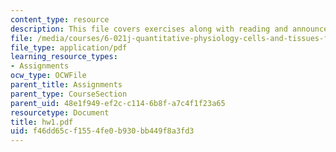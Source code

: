 ```yaml
---
content_type: resource
description: This file covers exercises along with reading and announcements.
file: /media/courses/6-021j-quantitative-physiology-cells-and-tissues-fall-2004/f46dd65cf1554fe0b930bb449f8a3fd3_hw1.pdf
file_type: application/pdf
learning_resource_types:
- Assignments
ocw_type: OCWFile
parent_title: Assignments
parent_type: CourseSection
parent_uid: 48e1f949-ef2c-c114-6b8f-a7c4f1f23a65
resourcetype: Document
title: hw1.pdf
uid: f46dd65c-f155-4fe0-b930-bb449f8a3fd3
---
```

